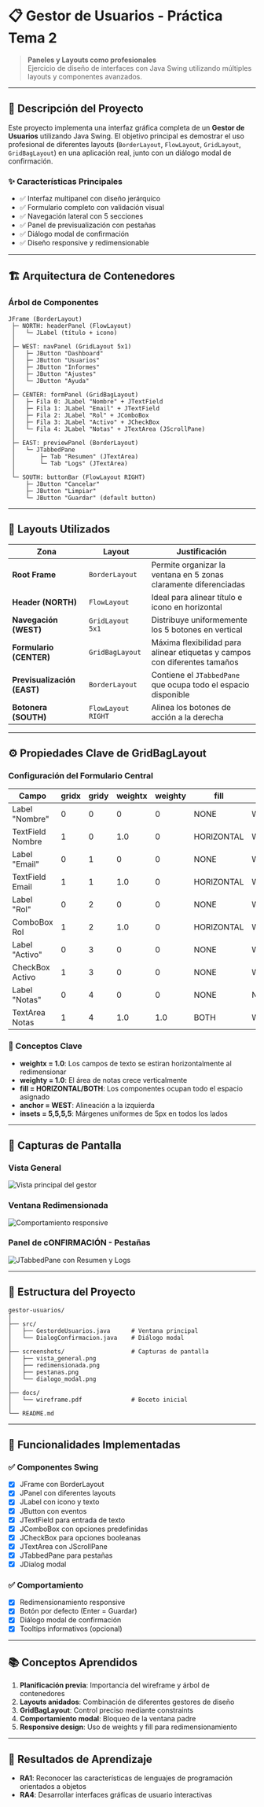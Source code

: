 # 📋 Gestor de Usuarios - Práctica Tema 2

> **Paneles y Layouts como profesionales**  
> Ejercicio de diseño de interfaces con Java Swing utilizando múltiples layouts y componentes avanzados.

---

## 📝 Descripción del Proyecto

Este proyecto implementa una interfaz gráfica completa de un **Gestor de Usuarios** utilizando Java Swing. El objetivo principal es demostrar el uso profesional de diferentes layouts (`BorderLayout`, `FlowLayout`, `GridLayout`, `GridBagLayout`) en una aplicación real, junto con un diálogo modal de confirmación.

### ✨ Características Principales

- ✅ Interfaz multipanel con diseño jerárquico
- ✅ Formulario completo con validación visual
- ✅ Navegación lateral con 5 secciones
- ✅ Panel de previsualización con pestañas
- ✅ Diálogo modal de confirmación
- ✅ Diseño responsive y redimensionable

---

## 🏗️ Arquitectura de Contenedores

### Árbol de Componentes

```
JFrame (BorderLayout)
 ├─ NORTH: headerPanel (FlowLayout)
 │   └─ JLabel (título + icono)
 │
 ├─ WEST: navPanel (GridLayout 5x1)
 │   ├─ JButton "Dashboard"
 │   ├─ JButton "Usuarios"
 │   ├─ JButton "Informes"
 │   ├─ JButton "Ajustes"
 │   └─ JButton "Ayuda"
 │
 ├─ CENTER: formPanel (GridBagLayout)
 │   ├─ Fila 0: JLabel "Nombre" + JTextField
 │   ├─ Fila 1: JLabel "Email" + JTextField
 │   ├─ Fila 2: JLabel "Rol" + JComboBox
 │   ├─ Fila 3: JLabel "Activo" + JCheckBox
 │   └─ Fila 4: JLabel "Notas" + JTextArea (JScrollPane)
 │
 ├─ EAST: previewPanel (BorderLayout)
 │   └─ JTabbedPane
 │       ├─ Tab "Resumen" (JTextArea)
 │       └─ Tab "Logs" (JTextArea)
 │
 └─ SOUTH: buttonBar (FlowLayout RIGHT)
     ├─ JButton "Cancelar"
     ├─ JButton "Limpiar"
     └─ JButton "Guardar" (default button)
```

---

## 🎨 Layouts Utilizados

| Zona | Layout | Justificación |
|------|--------|---------------|
| **Root Frame** | `BorderLayout` | Permite organizar la ventana en 5 zonas claramente diferenciadas |
| **Header (NORTH)** | `FlowLayout` | Ideal para alinear título e icono en horizontal |
| **Navegación (WEST)** | `GridLayout 5x1` | Distribuye uniformemente los 5 botones en vertical |
| **Formulario (CENTER)** | `GridBagLayout` | Máxima flexibilidad para alinear etiquetas y campos con diferentes tamaños |
| **Previsualización (EAST)** | `BorderLayout` | Contiene el `JTabbedPane` que ocupa todo el espacio disponible |
| **Botonera (SOUTH)** | `FlowLayout RIGHT` | Alinea los botones de acción a la derecha |

---

## ⚙️ Propiedades Clave de GridBagLayout

### Configuración del Formulario Central

| Campo | gridx | gridy | weightx | weighty | fill | anchor | insets |
|-------|-------|-------|---------|---------|------|--------|--------|
| Label "Nombre" | 0 | 0 | 0 | 0 | NONE | WEST | 5,5,5,5 |
| TextField Nombre | 1 | 0 | 1.0 | 0 | HORIZONTAL | WEST | 5,5,5,5 |
| Label "Email" | 0 | 1 | 0 | 0 | NONE | WEST | 5,5,5,5 |
| TextField Email | 1 | 1 | 1.0 | 0 | HORIZONTAL | WEST | 5,5,5,5 |
| Label "Rol" | 0 | 2 | 0 | 0 | NONE | WEST | 5,5,5,5 |
| ComboBox Rol | 1 | 2 | 1.0 | 0 | HORIZONTAL | WEST | 5,5,5,5 |
| Label "Activo" | 0 | 3 | 0 | 0 | NONE | WEST | 5,5,5,5 |
| CheckBox Activo | 1 | 3 | 0 | 0 | NONE | WEST | 5,5,5,5 |
| Label "Notas" | 0 | 4 | 0 | 0 | NONE | NORTHWEST | 5,5,5,5 |
| TextArea Notas | 1 | 4 | 1.0 | 1.0 | BOTH | WEST | 5,5,5,5 |

### 🔑 Conceptos Clave

- **weightx = 1.0**: Los campos de texto se estiran horizontalmente al redimensionar
- **weighty = 1.0**: El área de notas crece verticalmente
- **fill = HORIZONTAL/BOTH**: Los componentes ocupan todo el espacio asignado
- **anchor = WEST**: Alineación a la izquierda
- **insets = 5,5,5,5**: Márgenes uniformes de 5px en todos los lados

---

## 📸 Capturas de Pantalla

### Vista General
![Vista principal del gestor](resources/VISTA_GENERL.png)

### Ventana Redimensionada
![Comportamiento responsive](resources/REDIMENSIONADA.png)

### Panel de cONFIRMACIÓN - Pestañas
![JTabbedPane con Resumen y Logs](resources/CONFIRMACION.png)



---

## 📂 Estructura del Proyecto

```
gestor-usuarios/
│
├── src/
│   ├── GestordeUsuarios.java      # Ventana principal
│   └── DialogConfirmacion.java    # Diálogo modal
│
├── screenshots/                   # Capturas de pantalla
│   ├── vista_general.png
│   ├── redimensionada.png
│   ├── pestanas.png
│   └── dialogo_modal.png
│
├── docs/
│   └── wireframe.pdf              # Boceto inicial
│
└── README.md
```

---

## 🔧 Funcionalidades Implementadas

### ✅ Componentes Swing
- [x] JFrame con BorderLayout
- [x] JPanel con diferentes layouts
- [x] JLabel con icono y texto
- [x] JButton con eventos
- [x] JTextField para entrada de texto
- [x] JComboBox con opciones predefinidas
- [x] JCheckBox para opciones booleanas
- [x] JTextArea con JScrollPane
- [x] JTabbedPane para pestañas
- [x] JDialog modal

### ✅ Comportamiento
- [x] Redimensionamiento responsive
- [x] Botón por defecto (Enter = Guardar)
- [x] Diálogo modal de confirmación
- [x] Tooltips informativos (opcional)

---

## 📚 Conceptos Aprendidos

1. **Planificación previa**: Importancia del wireframe y árbol de contenedores
2. **Layouts anidados**: Combinación de diferentes gestores de diseño
3. **GridBagLayout**: Control preciso mediante constraints
4. **Comportamiento modal**: Bloqueo de la ventana padre
5. **Responsive design**: Uso de weights y fill para redimensionamiento

---

## 🎯 Resultados de Aprendizaje

- **RA1**: Reconocer las características de lenguajes de programación orientados a objetos
- **RA4**: Desarrollar interfaces gráficas de usuario interactivas


